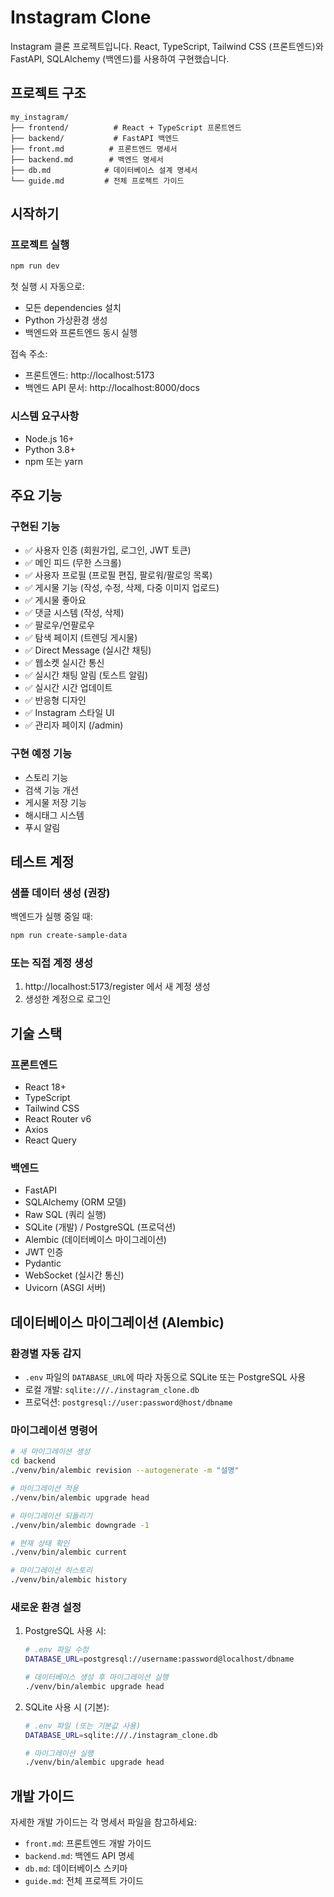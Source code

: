 # Instagram Clone

Instagram 클론 프로젝트입니다. React, TypeScript, Tailwind CSS (프론트엔드)와 FastAPI, SQLAlchemy (백엔드)를 사용하여 구현했습니다.

## 프로젝트 구조

```
my_instagram/
├── frontend/          # React + TypeScript 프론트엔드
├── backend/           # FastAPI 백엔드
├── front.md          # 프론트엔드 명세서
├── backend.md        # 백엔드 명세서
├── db.md            # 데이터베이스 설계 명세서
└── guide.md         # 전체 프로젝트 가이드
```

## 시작하기

### 프로젝트 실행

```bash
npm run dev
```

첫 실행 시 자동으로:
- 모든 dependencies 설치
- Python 가상환경 생성
- 백엔드와 프론트엔드 동시 실행

접속 주소:
- 프론트엔드: http://localhost:5173
- 백엔드 API 문서: http://localhost:8000/docs

### 시스템 요구사항
- Node.js 16+
- Python 3.8+
- npm 또는 yarn

## 주요 기능

### 구현된 기능
- ✅ 사용자 인증 (회원가입, 로그인, JWT 토큰)
- ✅ 메인 피드 (무한 스크롤)
- ✅ 사용자 프로필 (프로필 편집, 팔로워/팔로잉 목록)
- ✅ 게시물 기능 (작성, 수정, 삭제, 다중 이미지 업로드)
- ✅ 게시물 좋아요
- ✅ 댓글 시스템 (작성, 삭제)
- ✅ 팔로우/언팔로우
- ✅ 탐색 페이지 (트렌딩 게시물)
- ✅ Direct Message (실시간 채팅)
- ✅ 웹소켓 실시간 통신
- ✅ 실시간 채팅 알림 (토스트 알림)
- ✅ 실시간 시간 업데이트
- ✅ 반응형 디자인
- ✅ Instagram 스타일 UI
- ✅ 관리자 페이지 (/admin)

### 구현 예정 기능
- 스토리 기능
- 검색 기능 개선
- 게시물 저장 기능
- 해시태그 시스템
- 푸시 알림

## 테스트 계정

### 샘플 데이터 생성 (권장)
백엔드가 실행 중일 때:
```bash
npm run create-sample-data
```

### 또는 직접 계정 생성
1. http://localhost:5173/register 에서 새 계정 생성
2. 생성한 계정으로 로그인

## 기술 스택

### 프론트엔드
- React 18+
- TypeScript
- Tailwind CSS
- React Router v6
- Axios
- React Query

### 백엔드
- FastAPI
- SQLAlchemy (ORM 모델)
- Raw SQL (쿼리 실행)
- SQLite (개발) / PostgreSQL (프로덕션)
- Alembic (데이터베이스 마이그레이션)
- JWT 인증
- Pydantic
- WebSocket (실시간 통신)
- Uvicorn (ASGI 서버)

## 데이터베이스 마이그레이션 (Alembic)

### 환경별 자동 감지
- `.env` 파일의 `DATABASE_URL`에 따라 자동으로 SQLite 또는 PostgreSQL 사용
- 로컬 개발: `sqlite:///./instagram_clone.db`
- 프로덕션: `postgresql://user:password@host/dbname`

### 마이그레이션 명령어

```bash
# 새 마이그레이션 생성
cd backend
./venv/bin/alembic revision --autogenerate -m "설명"

# 마이그레이션 적용
./venv/bin/alembic upgrade head

# 마이그레이션 되돌리기
./venv/bin/alembic downgrade -1

# 현재 상태 확인
./venv/bin/alembic current

# 마이그레이션 히스토리
./venv/bin/alembic history
```

### 새로운 환경 설정
1. PostgreSQL 사용 시:
   ```bash
   # .env 파일 수정
   DATABASE_URL=postgresql://username:password@localhost/dbname
   
   # 데이터베이스 생성 후 마이그레이션 실행
   ./venv/bin/alembic upgrade head
   ```

2. SQLite 사용 시 (기본):
   ```bash
   # .env 파일 (또는 기본값 사용)
   DATABASE_URL=sqlite:///./instagram_clone.db
   
   # 마이그레이션 실행
   ./venv/bin/alembic upgrade head
   ```

## 개발 가이드

자세한 개발 가이드는 각 명세서 파일을 참고하세요:
- `front.md`: 프론트엔드 개발 가이드
- `backend.md`: 백엔드 API 명세
- `db.md`: 데이터베이스 스키마
- `guide.md`: 전체 프로젝트 가이드

